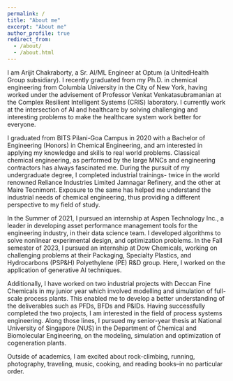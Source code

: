 ```yaml
---
permalink: /
title: "About me"
excerpt: "About me"
author_profile: true
redirect_from:
  - /about/
  - /about.html
---
```


I am Arijit Chakraborty, a Sr. AI/ML Engineer at Optum (a UnitedHealth Group subsidiary). I recently graduated from my Ph.D. in chemical engineering from Columbia University in the City of New York, having worked under the advisement of Professor Venkat Venkatasubramanian at the Complex Resilient Intelligent Systems (CRIS) laboratory. I currently work at the intersection of AI and healthcare by solving challenging and interesting problems to make the healthcare system work better for everyone.

I graduated from BITS Pilani-Goa Campus in 2020 with a Bachelor of Engineering (Honors) in Chemical Engineering, and am interested in applying my knowledge and skills to real world problems. Classical chemical engineering, as performed by the large MNCs and engineering contractors has always fascinated me. During the pursuit of my undergraduate degree, I completed industrial trainings- twice in the world renowned Reliance Industries Limited Jamnagar Refinery, and the other at Maire Tecnimont. Exposure to the same has helped me understand the industrial needs of chemical engineering, thus providing a different perspective to my field of study.

In the Summer of 2021, I pursued an internship at Aspen Technology Inc., a leader in developing asset performance management tools for the engineering industry, in their data science team. I developed algorithms to solve nonlinear experimental design, and optimization problems. In the Fall semester of 2023, I pursued an internship at Dow Chemicals, working on challenging problems at their Packaging, Specialty Plastics, and Hydrocarbons (PSP&H) Polyethylene (PE) R&D group. Here, I worked on the application of generative AI techniques.

Additionally, I have worked on two industrial projects with Deccan Fine Chemicals in my junior year which involved modelling and simulation of full-scale process plants. This enabled me to develop a better understanding of the deliverables such as PFDs, BFDs and P&IDs. Having successfully completed the two projects, I am interested in the field of process systems engineering. Along those lines, I pursued my senior-year thesis at National University of Singapore (NUS) in the Department of Chemical and Biomolecular Engineering, on the modeling, simulation and optimization of cogeneration plants.

Outside of academics, I am excited about rock-climbing, running, photography, traveling, music, cooking, and reading books–in no particular order.
